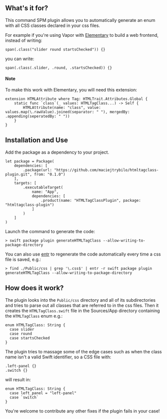 ## What's it for?

This command SPM plugin allows you to automatically generate an enum with all CSS classes declared in your css files. 

For example if you're using Vapor with [Elementary](https://swiftpackageindex.com/sliemeobn/elementary) to build a web frontend, instead of writing:
```
span(.class("slider round startsChecked")) {}
```
you can write:
```
span(.class(.slider, .round, .startsChecked)) {}
```

#### Note

To make this work with Elementary, you will need this extension:
```
extension HTMLAttribute where Tag: HTMLTrait.Attributes.Global {
    static func `class`(_ values: HTMLTagClass...) -> Self {
        HTMLAttribute(name: "class", value: values.map(\.rawValue).joined(separator: " "), mergedBy: .appending(seperatedBy: " "))
    }
}
```

## Installation and Use

Add the package as a dependency to your project.

```
let package = Package(
    dependencies: [
        .package(url: "https://github.com/maciejtrybilo/htmltagclass-plugin.git", from: "0.1.0")
    ],
    targets: [
        .executableTarget(
            name: "App",
            dependencies: [
                .product(name: "HTMLTagClassPlugin", package: "htmltagclass-plugin")
            ]
        )
    ]
)
```

Launch the command to generate the code:
```
> swift package plugin generateHTMLTagClass --allow-writing-to-package-directory
```

You can also use [entr](https://github.com/eradman/entr) to regenerate the code automatically every time a css file is saved, e.g.:
```
> find ./Public/css | grep '\.css$' | entr -r swift package plugin generateHTMLTagClass --allow-writing-to-package-directory
```

## How does it work?

The plugin looks into the `Public/css` directory and all of its subdirectories and tries to parse out all classes that are referred to in the css files. 
Then it creates the `HTMLTagClass.swift` file in the Sources/App directory containing the `HTMLTagClass` enum e.g.:
```
enum HTMLTagClass: String {
  case slider
  case round
  case startsChecked
}
```

The plugin tries to massage some of the edge cases such as when the class name isn't a valid Swift identifier, so a CSS file with:
```
.left-panel {}
.switch {}
```
will result in:
```
enum HTMLTagClass: String {
  case left_panel = "left-panel"
  case `switch`
}
```

You're welcome to contribute any other fixes if the plugin fails in your case!

